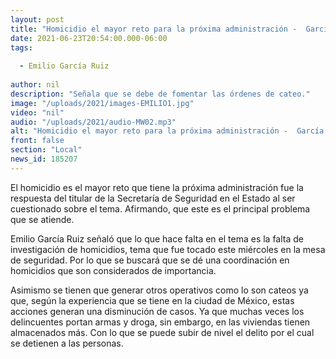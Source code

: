 ```yaml
---
layout: post
title: "Homicidio el mayor reto para la próxima administración -  García Ruiz"
date: 2021-06-23T20:54:00.000-06:00
tags:
  
  - Emilio García Ruiz
  
author: nil
description: "Señala que se debe de fomentar las órdenes de cateo."
image: "/uploads/2021/images-EMILIO1.jpg"
video: "nil"
audio: "/uploads/2021/audio-MW02.mp3"
alt: "Homicidio el mayor reto para la próxima administración -  García Ruiz"
front: false
section: "Local"
news_id: 185207
---
```


El homicidio es el mayor reto que tiene la próxima administración fue la respuesta del titular de la Secretaría de Seguridad en el Estado al ser cuestionado sobre el tema. Afirmando, que este es el principal problema que se atiende.

Emilio García Ruiz señaló que lo que hace falta en el tema es la falta de investigación de homicidios, tema que fue tocado este miércoles en la mesa de seguridad. Por lo que se buscará que se dé una coordinación en homicidios que son considerados de importancia.

Asimismo se tienen que generar otros operativos como lo son cateos ya que, según la experiencia que se tiene en la ciudad de México, estas acciones generan una disminución de casos. Ya que muchas veces los delincuentes portan armas y droga, sin embargo, en las viviendas tienen almacenados más. Con lo que se puede subir de nivel el delito por el cual se detienen a las personas.
